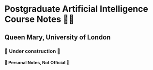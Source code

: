 # Postgraduate Artificial Intelligence Course Notes 👷‍♂️

## Queen Mary, University of London

### 🚧 Under construction 🚧

#### 🚫 Personal Notes, Not Official 🚫